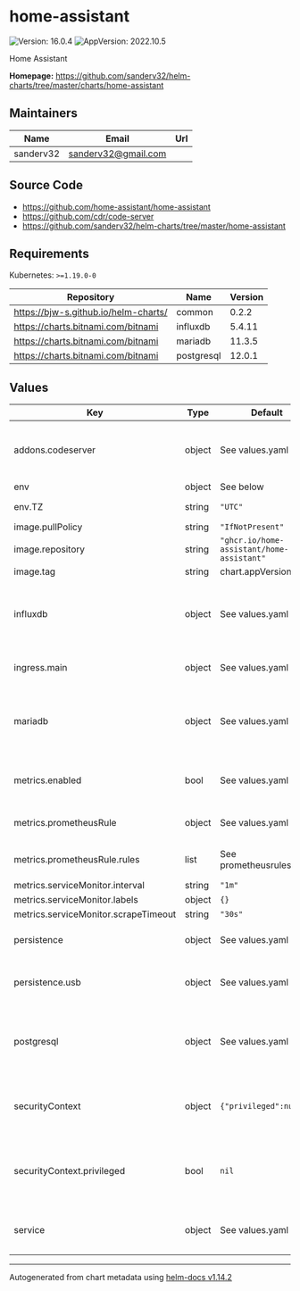# home-assistant

![Version: 16.0.4](https://img.shields.io/badge/Version-16.0.4-informational?style=flat-square) ![AppVersion: 2022.10.5](https://img.shields.io/badge/AppVersion-2022.10.5-informational?style=flat-square)

Home Assistant

**Homepage:** <https://github.com/sanderv32/helm-charts/tree/master/charts/home-assistant>

## Maintainers

| Name | Email | Url |
| ---- | ------ | --- |
| sanderv32 | <sanderv32@gmail.com> |  |

## Source Code

* <https://github.com/home-assistant/home-assistant>
* <https://github.com/cdr/code-server>
* <https://github.com/sanderv32/helm-charts/tree/master/home-assistant>

## Requirements

Kubernetes: `>=1.19.0-0`

| Repository | Name | Version |
|------------|------|---------|
| https://bjw-s.github.io/helm-charts/ | common | 0.2.2 |
| https://charts.bitnami.com/bitnami | influxdb | 5.4.11 |
| https://charts.bitnami.com/bitnami | mariadb | 11.3.5 |
| https://charts.bitnami.com/bitnami | postgresql | 12.0.1 |

## Values

| Key | Type | Default | Description |
|-----|------|---------|-------------|
| addons.codeserver | object | See values.yaml | Enable and configure codeserver for the chart.    This allows for easy access to configuration.yaml |
| env | object | See below | environment variables. |
| env.TZ | string | `"UTC"` | Set the container timezone |
| image.pullPolicy | string | `"IfNotPresent"` | image pull policy |
| image.repository | string | `"ghcr.io/home-assistant/home-assistant"` | image repository |
| image.tag | string | chart.appVersion | image tag |
| influxdb | object | See values.yaml | Enable and configure influxdb database subchart under this key.    For more options see [influxdb chart documentation](https://github.com/bitnami/charts/tree/master/bitnami/influxdb) |
| ingress.main | object | See values.yaml | Enable and configure ingress settings for the chart under this key. |
| mariadb | object | See values.yaml | Enable and configure mariadb database subchart under this key.    For more options see [mariadb chart documentation](https://github.com/bitnami/charts/tree/master/bitnami/mariadb) |
| metrics.enabled | bool | See values.yaml | Enable and configure a Prometheus serviceMonitor for the chart under this key. |
| metrics.prometheusRule | object | See values.yaml | Enable and configure Prometheus Rules for the chart under this key. |
| metrics.prometheusRule.rules | list | See prometheusrules.yaml | Configure additionial rules for the chart under this key. |
| metrics.serviceMonitor.interval | string | `"1m"` |  |
| metrics.serviceMonitor.labels | object | `{}` |  |
| metrics.serviceMonitor.scrapeTimeout | string | `"30s"` |  |
| persistence | object | See values.yaml | Configure persistence settings for the chart under this key. |
| persistence.usb | object | See values.yaml | Configure a hostPathMount to mount a USB device in the container. |
| postgresql | object | See values.yaml | Enable and configure postgresql database subchart under this key.    For more options see [postgresql chart documentation](https://github.com/bitnami/charts/tree/master/bitnami/postgresql) |
| securityContext | object | `{"privileged":null}` | When hostNetwork is true set dnsPolicy to ClusterFirstWithHostNet dnsPolicy: ClusterFirstWithHostNet |
| securityContext.privileged | bool | `nil` | Privileged securityContext may be required if USB devics are accessed directly through the host machine |
| service | object | See values.yaml | Configures service settings for the chart. Normally this does not need to be modified. |

----------------------------------------------
Autogenerated from chart metadata using [helm-docs v1.14.2](https://github.com/norwoodj/helm-docs/releases/v1.14.2)
